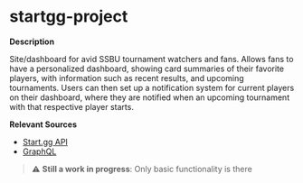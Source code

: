 # startgg-project

**Description**

Site/dashboard for avid SSBU tournament watchers and fans.
Allows fans to have a personalized dashboard, showing card summaries of their favorite players, with information
such as recent results, and upcoming tournaments. Users can then set up a notification system for current players on their dashboard, where they are notified when an upcoming tournament with that respective player starts. 

**Relevant Sources**
- [Start.gg API](https://developer.start.gg/docs/intro/)
- [GraphQL](https://graphql.org/)

> :warning: **Still a work in progress**: Only basic functionality is there
